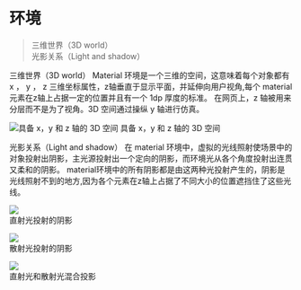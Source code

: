 
# 环境

> 三维世界（3D world）	
> 光影关系（Light and shadow）

三维世界（3D world）
Material 环境是一个三维的空间，这意味着每个对象都有 x ， y ， z 三维坐标属性，z轴垂直于显示平面，并延伸向用户视角,每个 material 元素在z轴上占据一定的位置并且有一个 1dp 厚度的标准。
在网页上，z 轴被用来分层而不是为了视角。3D 空间通过操纵 y 轴进行仿真。

![具备 x，y 和 z 轴的 3D 空间](https://github.com/zhaochong/material-design/blob/master/images/1.png)
具备 x，y 和 z 轴的 3D 空间

光影关系（Light and shadow）
在 material 环境中，虚拟的光线照射使场景中的对象投射出阴影，主光源投射出一个定向的阴影，而环境光从各个角度投射出连贯又柔和的阴影。
material环境中的所有阴影都是由这两种光投射产生的，阴影是光线照射不到的地方,因为各个元素在z轴上占据了不同大小的位置遮挡住了这些光线。

![](https://github.com/zhaochong/material-design/blob/master/images/1_1.png)  
直射光投射的阴影

![](https://github.com/zhaochong/material-design/blob/master/images/1_2.png)  
散射光投射的阴影

![](https://github.com/zhaochong/material-design/blob/master/images/1_3.png)  
直射光和散射光混合投影







